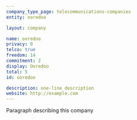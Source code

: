 ```yaml
---
company_type_page: telecommunications-companies
entity: ooredoo

layout: company

name: ooredoo
privacy: 0
telco: true
freedom: 14
commitment: 2
display: Ooredoo
total: 5
id: ooredoo

description: one-line description
website: http://example.com
---
```


Paragraph describing this company
